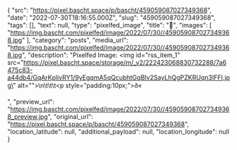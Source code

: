 {
  "src": "https://pixel.bascht.space/p/bascht/459059087027349368",
  "date": "2022-07-30T18:16:55.000Z",
  "slug": "459059087027349368",
  "tags": [],
  "text": null,
  "type": "pixelfed_image",
  "title": "🐫",
  "images": [
    "https://img.bascht.com/pixelfed/image/2022/07/30//459059087027349368.jpg"
  ],
  "category": "posts",
  "media_url": "https://img.bascht.com/pixelfed/image/2022/07/30//459059087027349368.jpg",
  "description": "Pixelfed Image: <img id=\"rss_item_1\" src=\"https://pixel.bascht.space/storage/m/_v2/222423068830732288/7a6475c83-a44db4/GqArKplivRY1/9yEgqmA5qQcubhtGqBIv2SayLhQgPZKRUqn3IFFI.jpg\" alt=\"\">\n\t\t\t<p style=\"padding:10px;\">ð«</p>",
  "preview_url": "https://img.bascht.com/pixelfed/image/2022/07/30//459059087027349368_preview.jpg",
  "original_url": "https://pixel.bascht.space/p/bascht/459059087027349368",
  "location_latitude": null,
  "additional_payload": null,
  "location_longitude": null
}